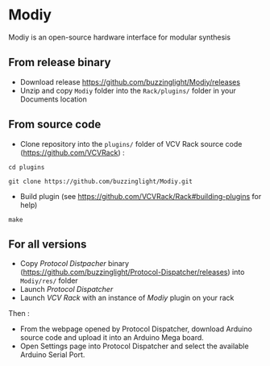 # Modiy
Modiy is an open-source hardware interface for modular synthesis

## From release binary
- Download release https://github.com/buzzinglight/Modiy/releases
- Unzip and copy `Modiy` folder into the `Rack/plugins/` folder in your Documents location

## From source code
- Clone repository into the `plugins/` folder of VCV Rack source code (https://github.com/VCVRack) :

`cd plugins`

`git clone https://github.com/buzzinglight/Modiy.git`

- Build plugin (see https://github.com/VCVRack/Rack#building-plugins for help)

`make`

## For all versions
- Copy *Protocol Distpacher* binary (https://github.com/buzzinglight/Protocol-Dispatcher/releases) into `Modiy/res/` folder
- Launch *Protocol Dispatcher*
- Launch *VCV Rack* with an instance of *Modiy* plugin on your rack

Then :
- From the webpage opened by Protocol Dispatcher, download Arduino source code and upload it into an Arduino Mega board.
- Open Settings page into Protocol Dispatcher and select the available Arduino Serial Port.
